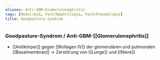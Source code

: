 ```yaml
---
aliases: Anti-GBM-Glomerulonephritis
tags: [Modul/m14, Fach/Nephrologie, Fach/Pneumologie]
title: Goodpasture-Syndrom
---
```

### Goodpasture-Syndrom  / Anti-GBM-[[Glomerulonephritis]] 
- [[Antikörper]] gegen [[Kollagen IV]] der glomerulären und pulmonalen [[Basalmembran]] → Zerstörung von [[Lunge]] und [[Niere]]